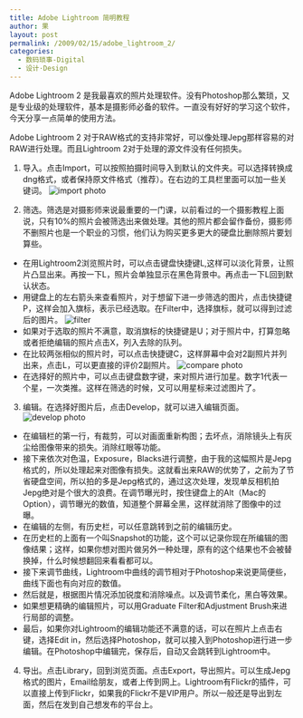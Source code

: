 ```yaml
---
title: Adobe Lightroom 简明教程
author: 果
layout: post
permalink: /2009/02/15/adobe_lightroom_2/
categories:
  - 数码琐事-Digital
  - 设计·Design
---
```

Adobe Lightroom 2 是我最喜欢的照片处理软件。没有Photoshop那么繁琐，又是专业级的处理软件，基本是摄影师必备的软件。一直没有好好的学习这个软件，今天分享一点简单的使用方法。

Adobe Lightroom 2 对于RAW格式的支持非常好，可以像处理Jepg那样容易的对RAW进行处理。而且Lightroom 2对于处理的源文件没有任何损失。
1. 导入。点击Import，可以按照拍摄时间导入到默认的文件夹。可以选择转换成dng格式，或者保持原文件格式（推荐）。在右边的工具栏里面可以加一些关键词。
![import photo](http://lh6.ggpht.com/_8QVjn5bCEU4/SZiNm65mc_I/AAAAAAAAVaA/AxDAyErhHSE/s400/lightroom1.jpg)

2. 筛选。筛选是对摄影师来说最重要的一门课，以前看过的一个摄影教程上面说，只有10%的照片会被筛选出来做处理。其他的照片都会留作备份，摄影师不删照片也是一个职业的习惯，他们认为购买更多更大的硬盘比删除照片要划算些。
* 在用Lightroom2浏览照片时，可以点击键盘快捷键L,这样可以淡化背景，让照片凸显出来。再按一下L，照片会单独显示在黑色背景中。再点击一下L回到默认状态。
* 用键盘上的左右箭头来查看照片，对于想留下进一步筛选的图片，点击快捷键P，这样会加入旗标，表示已经选取。在Filter中，选择旗标，就可以得到过滤后的图片。
  ![filter](http://lh3.ggpht.com/_8QVjn5bCEU4/SZiSnrt0TdI/AAAAAAAAVak/5RThEujSXZM/s400/lightroom2.jpg)
* 如果对于选取的照片不满意，取消旗标的快捷键是U；对于照片中，打算忽略或者拒绝编辑的照片点击X，列入去除的队列。
* 在比较两张相似的照片时，可以点击快捷键C，这样屏幕中会对2副照片并列出来，点击L，可以更直接的评价2副照片。
  ![compare photo](http://lh5.ggpht.com/_8QVjn5bCEU4/SZiTvGvMlFI/AAAAAAAAVbA/n252woank3A/s400/lightroom3.jpg)
* 在选择好的照片中，可以点击键盘数字键，来对照片进行加星。数字1代表一个星，一次类推。这样在筛选的时候，又可以用星标来过滤图片了。

3. 编辑。在选择好图片后，点击Develop，就可以进入编辑页面。
![develop photo](http://lh3.ggpht.com/_8QVjn5bCEU4/SZiVbZkJ9-I/AAAAAAAAVbc/N8UiHP0C7gs/s400/lightroom4.jpg)
* 在编辑栏的第一行，有裁剪，可以对画面重新构图；去坏点，消除镜头上有灰尘给图像带来的损失。消除红眼等功能。
* 接下来依次对色温，Exposure，Blacks进行调整，由于我的这幅照片是Jepg格式的，所以处理起来对图像有损失。这就看出来RAW的优势了，之前为了节省硬盘空间，所以拍的多是Jepg格式的，通过这次处理，发现单反相机拍Jepg绝对是个很大的浪费。在调节曝光时，按住键盘上的Alt（Mac的Option），调节曝光的数值，知道整个屏幕全黑，这样就消除了图像中的过曝。
* 在编辑的左侧，有历史栏，可以任意跳转到之前的编辑历史。
* 在历史栏的上面有一个叫Snapshot的功能，这个可以记录你现在所编辑的图像结果；这样，如果你想对图片做另外一种处理，原有的这个结果也不会被替换掉，什么时候想翻回来看看都可以。
* 接下来调节曲线，Lightroom中曲线的调节相对于Photoshop来说更简便些，曲线下面也有向对应的数值。
* 然后就是，根据图片情况添加锐度和消除噪点。以及调节柔化，黑白等效果。
* 如果想更精确的编辑照片，可以用Graduate Filter和Adjustment Brush来进行局部的调整。
* 最后，如果你对Lightroom的编辑功能还不满意的话，可以在照片上点击右键，选择Edit in，然后选择Photoshop，就可以接入到Photoshop进行进一步编辑。在Photoshop中编辑完，保存后，自动又会跳转到Lightroom中。

4. 导出。点击Library，回到浏览页面。点击Export，导出照片。可以生成Jepg格式的图片，Email给朋友，或者上传到网上。Lightroom有Flickr的插件，可以直接上传到Flickr，如果我的Flickr不是VIP用户。所以一般还是导出到左面，然后在发到自己想发布的平台上。
